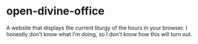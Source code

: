 # open-divine-office
A website that displays the current liturgy of the hours in your browser. I honestly don't know what I'm doing, so I don't know how this will turn out.
